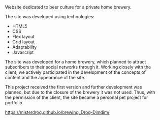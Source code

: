 Website dedicated to beer culture for a private home brewery.

The site was developed using technologies:

- HTML5
- CSS
- Flex layout
- Grid layout
- Adaptability
- Javascript

The site was developed for a home brewery, which planned to attract subscribers to their social networks through it. Working closely with the client, we actively participated in the development of the concepts of content and the appearance of the site.

This project received the first version and further development was planned, but due to the closure of the brewery it was not used. Thus, with the permission of the client, the site became a personal pet project for portfolio.

https://misterdrog.github.io/brewing_Drog-Dimdim/